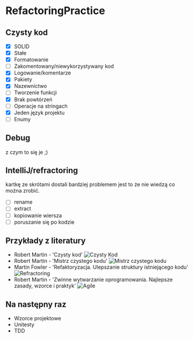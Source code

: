 # RefactoringPractice

## Czysty kod
 - [X] SOLID
 - [X] Stałe
 - [X] Formatowanie
 - [ ] Zakomentowany/niewykorzystywany kod
 - [X] Logowanie/komentarze
 - [X] Pakiety
 - [X] Nazewnictwo
 - [ ] Tworzenie funkcji
 - [X] Brak powtórzeń
 - [ ] Operacje na stringach
 - [X] Jeden język projektu
 - [ ] Enumy

 ## Debug
  z czym to się je ;)
 ## IntelliJ/refractoring 
 kartkę ze skrótami dostali bardziej problemem jest to że nie wiedzą co można zrobić.
 - [ ]  rename
 - [ ] extract
 - [ ] kopiowanie wiersza
 - [ ]  poruszanie się po kodzie
  
 ## Przykłady z literatury

 - Robert Martin - 'Czysty kod'
![Czysty Kod](https://static01.helion.com.pl/global/okladki/326x466/77cf06aaf69c1a4c4fb5e8d98a8f131d,czykov.jpg)
 - Robert Martin - 'Mistrz czystego kodu'
 ![Mistrz czystego kodu](https://static01.helion.com.pl/global/okladki/326x466/4bbdb51e187ba5e59bc500eae7df9b30,mckkod.jpg)
 - Martin Fowler - 'Refaktoryzacja. Ulepszanie struktury istniejącego kodu'
 ![Refractoring](https://static01.helion.com.pl/global/okladki/326x466/4094b1257bcec55619ea6ab326264264,refukv.jpg)
- Robert Martin - 'Zwinne wytwarzanie oprogramowania. Najlepsze zasady, wzorce i praktyk'
![Agile](https://static01.helion.com.pl/global/okladki/326x466/0e5755c420f1db6a3022e9882ee57c74,zwiwyv.jpg)

## Na następny raz

 - Wzorce projektowe
 - Unitesty
 - TDD
